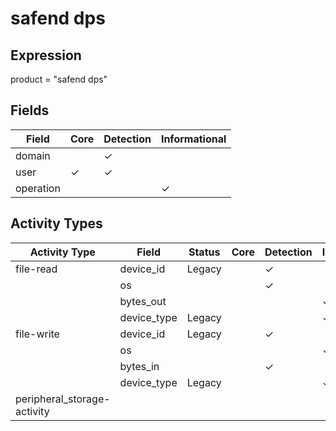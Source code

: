 safend dps
==========

Expression
----------

product = "safend dps"

Fields
------

| Field     | Core     | Detection | Informational |
| --------- | -------- | --------- | ------------- |
| domain    |          | &#10003;  |               |
| user      | &#10003; | &#10003;  |               |
| operation |          |           | &#10003;      |

Activity Types
--------------

| Activity Type               | Field       | Status | Core | Detection | Informational |
| --------------------------- | ----------- | ------ | ---- | --------- | ------------- |
| file-read                   | device_id   | Legacy |      | &#10003;  |               |
|                             | os          |        |      | &#10003;  |               |
|                             | bytes_out   |        |      |           | &#10003;      |
|                             | device_type | Legacy |      |           | &#10003;      |
| file-write                  | device_id   | Legacy |      | &#10003;  |               |
|                             | os          |        |      |           | &#10003;      |
|                             | bytes_in    |        |      | &#10003;  |               |
|                             | device_type | Legacy |      |           | &#10003;      |
| peripheral_storage-activity |             |        |      |           |               |

